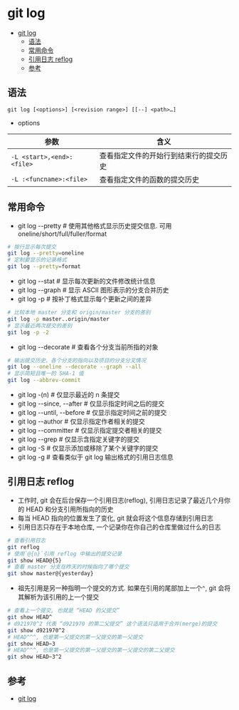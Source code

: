 # git log

- [git log](#git-log)
  - [语法](#%E8%AF%AD%E6%B3%95)
  - [常用命令](#%E5%B8%B8%E7%94%A8%E5%91%BD%E4%BB%A4)
  - [引用日志 reflog](#%E5%BC%95%E7%94%A8%E6%97%A5%E5%BF%97-reflog)
  - [参考](#%E5%8F%82%E8%80%83)

## 语法

`git log [<options>] [<revision range>] [[--] <path>…​]`

- options

| 参数 | 含义 |
| --- | --- |
| `-L <start>,<end>:<file>` | 查看指定文件的开始行到结束行的提交历史 |
| `-L :<funcname>:<file>` | 查看指定文件的函数的提交历史 |

## 常用命令

- git log --pretty              # 使用其他格式显示历史提交信息. 可用 oneline/short/full/fuller/format

```sh
# 按行显示每次提交
git log --pretty=oneline
# 定制要显示的记录格式
git log --pretty=format
```

- git log --stat                # 显示每次更新的文件修改统计信息
- git log --graph               # 显示 ASCII 图形表示的分支合并历史
- git log -p                    # 按补丁格式显示每个更新之间的差异

```sh
# 比较本地 master 分支和 origin/master 分支的差别
git log -p master..origin/master
# 显示最近两次提交的差别
git log -p -2
```

- git log --decorate            # 查看各个分支当前所指的对象

```sh
# 输出提交历史、各个分支的指向以及项目的分支分叉情况
git log --oneline --decorate --graph --all
# 显示简短且唯一的 SHA-1 值
git log --abbrev-commit
```

- git log -(n)                  # 仅显示最近的 n 条提交
- git log --since, --after      # 仅显示指定时间之后的提交
- git log --until, --before     # 仅显示指定时间之前的提交
- git log --author              # 仅显示指定作者相关的提交
- git log --committer           # 仅显示指定提交者相关的提交
- git log --grep                # 仅显示含指定关键字的提交
- git log -S                    # 仅显示添加或移除了某个关键字的提交
- git log -g                    # 查看类似于 git log 输出格式的引用日志信息

## 引用日志 reflog

- 工作时,  git 会在后台保存一个引用日志(reflog), 引用日志记录了最近几个月你的 HEAD 和分支引用所指向的历史
- 每当 HEAD 指向的位置发生了变化, git 就会将这个信息存储到引用日志
- 引用日志只存在于本地仓库, 一个记录你在你自己的仓库里做过什么的日志

```sh
# 查看引用日志
git reflog
# 使用`@{n}`引用 reflog 中输出的提交记录
git show HEAD@{5}
# 查看 master 分支在昨天的时候指向了哪个提交
git show master@{yesterday}
```

- 祖先引用是另一种指明一个提交的方式. 如果在引用的尾部加上一个`^`,  git 会将其解析为该引用的上一个提交

```sh
# 查看上一个提交, 也就是 “HEAD 的父提交”
git show HEAD^
# d921970^2 代表 “d921970 的第二父提交” 这个语法只适用于合并(merge)的提交
git show d921970^2
# HEAD^^^, 也是第一父提交的第一父提交的第一父提交
git show HEAD~3
# HEAD^^^, 也是第一父提交的第一父提交的第一父提交的第二父提交
git show HEAD~3^2
```

## 参考

- [git log](https://www.git-scm.com/docs/git-log)